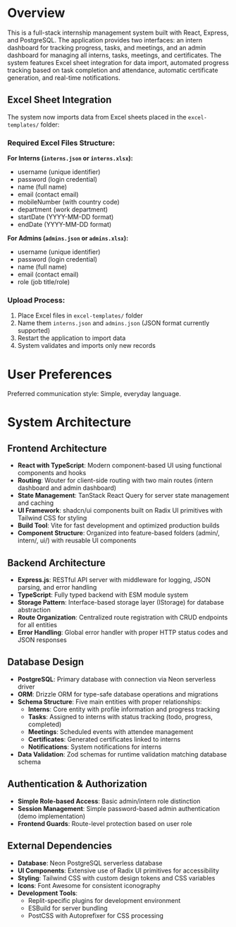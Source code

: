 # Overview

This is a full-stack internship management system built with React, Express, and PostgreSQL. The application provides two interfaces: an intern dashboard for tracking progress, tasks, and meetings, and an admin dashboard for managing all interns, tasks, meetings, and certificates. The system features Excel sheet integration for data import, automated progress tracking based on task completion and attendance, automatic certificate generation, and real-time notifications.

## Excel Sheet Integration

The system now imports data from Excel sheets placed in the `excel-templates/` folder:

### Required Excel Files Structure:

**For Interns (`interns.json` or `interns.xlsx`):**
- username (unique identifier)
- password (login credential)
- name (full name)
- email (contact email)
- mobileNumber (with country code)
- department (work department)
- startDate (YYYY-MM-DD format)
- endDate (YYYY-MM-DD format)

**For Admins (`admins.json` or `admins.xlsx`):**
- username (unique identifier)
- password (login credential)
- name (full name)
- email (contact email)
- role (job title/role)

### Upload Process:
1. Place Excel files in `excel-templates/` folder
2. Name them `interns.json` and `admins.json` (JSON format currently supported)
3. Restart the application to import data
4. System validates and imports only new records

# User Preferences

Preferred communication style: Simple, everyday language.

# System Architecture

## Frontend Architecture
- **React with TypeScript**: Modern component-based UI using functional components and hooks
- **Routing**: Wouter for client-side routing with two main routes (intern dashboard and admin dashboard)
- **State Management**: TanStack React Query for server state management and caching
- **UI Framework**: shadcn/ui components built on Radix UI primitives with Tailwind CSS for styling
- **Build Tool**: Vite for fast development and optimized production builds
- **Component Structure**: Organized into feature-based folders (admin/, intern/, ui/) with reusable UI components

## Backend Architecture
- **Express.js**: RESTful API server with middleware for logging, JSON parsing, and error handling
- **TypeScript**: Fully typed backend with ESM module system
- **Storage Pattern**: Interface-based storage layer (IStorage) for database abstraction
- **Route Organization**: Centralized route registration with CRUD endpoints for all entities
- **Error Handling**: Global error handler with proper HTTP status codes and JSON responses

## Database Design
- **PostgreSQL**: Primary database with connection via Neon serverless driver
- **ORM**: Drizzle ORM for type-safe database operations and migrations
- **Schema Structure**: Five main entities with proper relationships:
  - **Interns**: Core entity with profile information and progress tracking
  - **Tasks**: Assigned to interns with status tracking (todo, progress, completed)
  - **Meetings**: Scheduled events with attendee management
  - **Certificates**: Generated certificates linked to interns
  - **Notifications**: System notifications for interns
- **Data Validation**: Zod schemas for runtime validation matching database schema

## Authentication & Authorization
- **Simple Role-based Access**: Basic admin/intern role distinction
- **Session Management**: Simple password-based admin authentication (demo implementation)
- **Frontend Guards**: Route-level protection based on user role

## External Dependencies
- **Database**: Neon PostgreSQL serverless database
- **UI Components**: Extensive use of Radix UI primitives for accessibility
- **Styling**: Tailwind CSS with custom design tokens and CSS variables
- **Icons**: Font Awesome for consistent iconography
- **Development Tools**: 
  - Replit-specific plugins for development environment
  - ESBuild for server bundling
  - PostCSS with Autoprefixer for CSS processing
